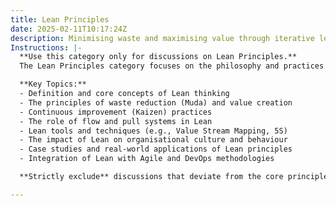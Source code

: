 ```yaml
---
title: Lean Principles
date: 2025-02-11T10:17:24Z
description: Minimising waste and maximising value through iterative learning and continuous improvement.
Instructions: |-
  **Use this category only for discussions on Lean Principles.**  
  The Lean Principles category focuses on the philosophy and practices aimed at minimising waste while maximising value through iterative learning and continuous improvement. This approach is rooted in the belief that efficiency and effectiveness can be achieved by optimising processes and eliminating non-value-adding activities.

  **Key Topics:**
  - Definition and core concepts of Lean thinking
  - The principles of waste reduction (Muda) and value creation
  - Continuous improvement (Kaizen) practices
  - The role of flow and pull systems in Lean
  - Lean tools and techniques (e.g., Value Stream Mapping, 5S)
  - The impact of Lean on organisational culture and behaviour
  - Case studies and real-world applications of Lean principles
  - Integration of Lean with Agile and DevOps methodologies

  **Strictly exclude** discussions that deviate from the core principles of Lean, such as unrelated management theories, non-iterative processes, or practices that do not focus on waste reduction and value maximisation.

---
```


